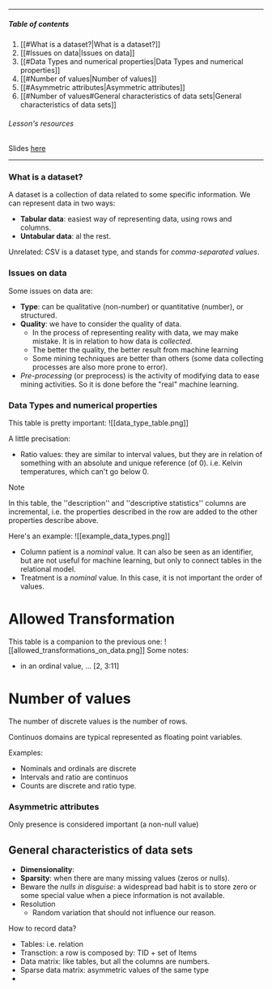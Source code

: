 ------
##### Table of contents
1. [[#What is a dataset?|What is a dataset?]]
2. [[#Issues on data|Issues on data]]
3. [[#Data Types and numerical properties|Data Types and numerical properties]]
4. [[#Number of values|Number of values]]
5. [[#Asymmetric attributes|Asymmetric attributes]]
6. [[#Number of values#General characteristics of data sets|General characteristics of data sets]]

###### _Lesson's resources_
Slides [here](https://virtuale.unibo.it/pluginfile.php/1336018/mod_resource/content/4/machineLearning-02-data.pdf)

-----
### What is a dataset?
A dataset is a collection of data related to some specific information.
We can represent data in two ways:
- __Tabular data__: easiest way of representing data, using rows and columns.
- __Untabular data__: al the rest. 

Unrelated: CSV is a dataset type, and stands for _comma-separated values_.

### Issues on data
Some issues on data are:
- __Type__: can be qualitative (non-number) or quantitative (number), or structured. 
- __Quality__: we have to consider the quality of data. 
	- In the process of representing reality with data, we may make mistake. It is in relation to how data is _collected_.
	- The better the quality, the better result from machine learning
	- Some mining techniques are better than others (some data collecting processes are also more prone to error).
- _Pre-processing_ (or preprocess) is the activity of modifying data to ease mining activities. So it is done before the "real" machine learning. 

### Data Types and numerical properties

This table is pretty important:
![[data_type_table.png]]

A little precisation:
- Ratio values: they are similar to interval values, but they are in relation of something with an absolute and unique reference (of 0). i.e. Kelvin temperatures, which can't go below 0.  

> [!Note]
>In this table, the ''description'' and ''descriptive statistics'' columns are incremental, i.e. the properties described in the row are added to the other properties describe above.  

Here's an example:
![[example_data_types.png]]
- Column patient is a _nominal_ value. It can also be seen as an identifier, but are not useful for machine learning, but only to connect tables in the relational model. 
- Treatment is a _nominal_ value. In this case, it is not important the order of values. 

# Allowed Transformation
This table is a companion to the previous one: 
![[allowed_transformations_on_data.png]]
Some notes:
- in an ordinal value, ...
[2, 3:11]
# Number of values
The number of discrete values is the number of rows. 

Continuos domains are typical represented as floating point variables.

Examples:
- Nominals and ordinals are discrete
- Intervals and ratio are continuos
- Counts are discrete and ratio type. 

### Asymmetric attributes
Only presence is considered important (a non-null value)

## General characteristics of data sets
- __Dimensionality__:
- __Sparsity__: when there are many missing values (zeros or nulls).
- Beware the _nulls in disguise_: a widespread bad habit is to store zero or some special value when a piece information is not available. 
- Resolution
	- Random variation that should not influence our reason. 

How to record data?
- Tables: i.e. relation
- Transction: a row is composed by: TID + set of Items
- Data matrix: like tables, but all the columns are numbers. 
- Sparse data matrix: asymmetric values of the same type
- 